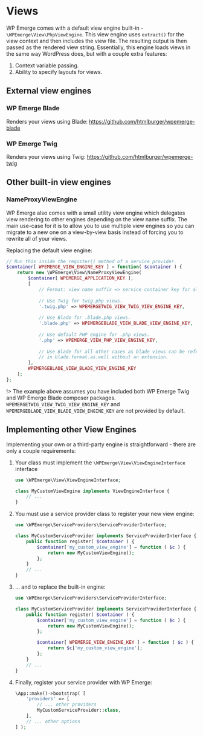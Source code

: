 # Views

WP Emerge comes with a default view engine built-in - `\WPEmerge\View\PhpViewEngine`.
This view engine uses `extract()` for the view context and then includes the view file. The resulting output is then passed as the rendered view string.
Essentially, this engine loads views in the same way WordPress does, but with a couple extra features:

1. Context variable passing.
2. Ability to specify layouts for views.

## External view engines

### WP Emerge Blade

Renders your views using Blade: https://github.com/htmlburger/wpemerge-blade

### WP Emerge Twig

Renders your views using Twig: https://github.com/htmlburger/wpemerge-twig

## Other built-in view engines

### NameProxyViewEngine

WP Emerge also comes with a small utility view engine which delegates view rendering to other engines depending on the view name suffix.
The main use-case for it is to allow you to use multiple view engines so you can migrate to a new one on a view-by-view basis instead of forcing you to rewrite all of your views.

Replacing the default view engine:
```php
// Run this inside the register() method of a service provider.
$container[ WPEMERGE_VIEW_ENGINE_KEY ] = function( $container ) {
    return new \WPEmerge\View\NameProxyViewEngine(
        $container[ WPEMERGE_APPLICATION_KEY ],
        [
            // Format: view name suffix => service container key for alternative engine.
    
            // Use Twig for twig.php views.
            '.twig.php' => WPEMERGETWIG_VIEW_TWIG_VIEW_ENGINE_KEY,
    
            // Use Blade for .blade.php views.
            '.blade.php' => WPEMERGEBLADE_VIEW_BLADE_VIEW_ENGINE_KEY,
    
            // Use default PHP engine for .php views. 
            '.php' => WPEMERGE_VIEW_PHP_VIEW_ENGINE_KEY,
    
            // Use Blade for all other cases as blade views can be referenced
            // in blade.format.as.well without an extension.
        ],
        WPEMERGEBLADE_VIEW_BLADE_VIEW_ENGINE_KEY
    );
};
```
!> The example above assumes you have included both WP Emerge Twig and WP Emerge Blade composer packages. 
`WPEMERGETWIG_VIEW_TWIG_VIEW_ENGINE_KEY` and `WPEMERGEBLADE_VIEW_BLADE_VIEW_ENGINE_KEY` are not provided by default.

## Implementing other View Engines

Implementing your own or a third-party engine is straightforward - there are only a couple requirements:

1. Your class must implement the `\WPEmerge\View\ViewEngineInterface` interface
    ```php
    use \WPEmerge\View\ViewEngineInterface;

    class MyCustomViewEngine implements ViewEngineInterface {
        // ...
    }
    ```

2. You must use a service provider class to register your new view engine:
    ```php
    use \WPEmerge\ServiceProviders\ServiceProviderInterface;

    class MyCustomServiceProvider implements ServiceProviderInterface {
        public function register( $container ) {
            $container['my_custom_view_engine'] = function ( $c ) {
                return new MyCustomViewEngine();
            };
        }
        // ...
    }
    ```
3. ... and to replace the built-in engine:
    ```php
    use \WPEmerge\ServiceProviders\ServiceProviderInterface;

    class MyCustomServiceProvider implements ServiceProviderInterface {
        public function register( $container ) {
            $container['my_custom_view_engine'] = function ( $c ) {
                return new MyCustomViewEngine();
            };

            $container[ WPEMERGE_VIEW_ENGINE_KEY ] = function ( $c ) {
                return $c['my_custom_view_engine'];
            };
        }
        // ...
    }
    ```
4. Finally, register your service provider with WP Emerge:
    ```php
    \App::make()->bootstrap( [
        'providers' => [
            // ... other providers
            MyCustomServiceProvider::class,
        ],
        // ... other options
    ] );
    ```

